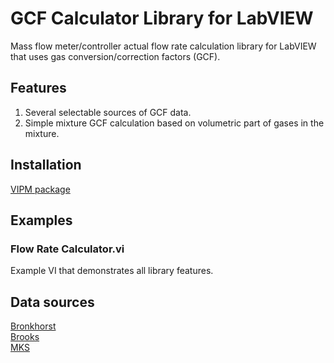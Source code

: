 # GCF Calculator Library for LabVIEW
Mass flow meter/controller actual flow rate calculation library for LabVIEW that uses gas conversion/correction factors (GCF).

## Features
1. Several selectable sources of GCF data. 
2. Simple mixture GCF calculation based on volumetric part of gases in the mixture.  

## Installation
[VIPM package](https://www.vipm.io/package/plasmapper_lib_pl_gcf_calculator/)

## Examples
### Flow Rate Calculator.vi
Example VI that demonstrates all library features.

## Data sources
[Bronkhorst](https://www.bronkhorst.com/getmedia/4f45d04f-4704-424f-8172-0bfb95d93d6a/917001manual_mass_flow_pressure_meters_controllers.pdf)  
[Brooks](https://www.brooksinstrument.com/~/media/brooks/documentation/products/mass-flow-controllers/elastomer%20sealed/5800e-i/mass-flow-controller-installation-manual-5850e.pdf)  
[MKS](https://www.mksinst.com/n/gas-correction-factors-for-thermal-based-mass-flow-controllers)
